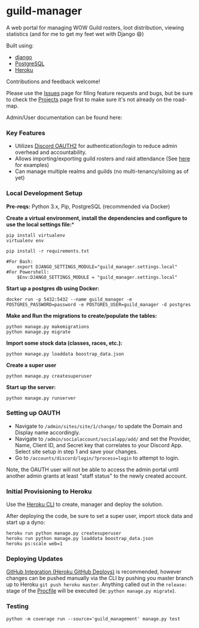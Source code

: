 # guild-manager
A web portal for managing WOW Guild rosters, loot distribution, viewing statistics (and for me to get my feet wet with Django :smile:)

Built using:
 * [django](https://www.djangoproject.com/)
 * [PostgreSQL](https://www.postgresql.org/)
 * [Heroku](https://www.heroku.com/)

Contributions and feedback welcome!

Please use the [Issues](https://github.com/rob-lynch/guild-manager/issues) page for filing feature requests and bugs, but be sure to check the [Projects](https://github.com/rob-lynch/guild-manager/projects/1) page first to make sure it's not already on the road-map.

Admin/User documentation can be found here:

### Key Features
* Utilizes [Discord OAUTH2](https://discordapp.com/developers/docs/topics/oauth2) for authentication/login to reduce admin overhead and accountability.
* Allows importing/exporting guild rosters and raid attendance (See [here](import_examples) for examples)
* Can manage multiple realms and guilds (no multi-tenancy/siloing as of yet)

### Local Development Setup
**Pre-reqs:** Python 3.x, Pip, PostgreSQL (recommended via Docker)

**Create a virtual environment, install the dependencies and configure to use the local settings file:***
```
pip install virtualenv 
virtualenv env

pip install -r requirements.txt

#For Bash:
    export DJANGO_SETTINGS_MODULE="guild_manager.settings.local" 
#For Powershell: 
    $Env:DJANGO_SETTINGS_MODULE = "guild_manager.settings.local"
```

**Start up a postgres db using Docker:**
```
docker run -p 5432:5432 --name guild_manager -e POSTGRES_PASSWORD=password -e POSTGRES_USER=guild_manager -d postgres
```

**Make and Run the migrations to create/populate the tables:**
```
python manage.py makemigrations
python manage.py migrate
```

**Import some stock data (classes, races, etc.):**
```
python manage.py loaddata boostrap_data.json
```

**Create a super user**
```
python manage.py createsuperuser
```

**Start up the server:**
```
python manage.py runserver
```

### Setting up OAUTH
* Navigate to `/admin/sites/site/1/change/` to update the Domain and Display name accordingly.
* Navigate to `/admin/socialaccount/socialapp/add/` and set the Provider, Name, Client ID, and Secret key that correlates to your Discord App. Select site setup in step 1 and save your changes.
* Go to `/accounts/discord/login/?process=login` to attempt to login.
  
Note, the OAUTH user will not be able to access the admin portal until another admin grants at least "staff status" to the newly created account.

### Initial Provisioning to Heroku
Use the [Heroku CLI](https://devcenter.heroku.com/articles/heroku-cli) to create, manager and deploy the solution.

After deploying the code, be sure to set a super user, import stock data and start up a dyno:
```
heroku run python manage.py createsuperuser
heroku run python manage.py loaddata boostrap_data.json
heroku ps:scale web=1
```

### Deploying Updates
[GitHub Integration (Heroku GitHub Deploys)](https://devcenter.heroku.com/articles/github-integration) is recommended, however changes can be pushed manually via the CLI by pushing you master branch up to Heroku `git push heroku master`. Anything called out in the `release:` stage of the [Procfile](Procfile) will be executed (ie: `python manage.py migrate`).


### Testing
```
python -m coverage run --source='guild_management' manage.py test
```